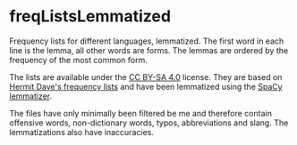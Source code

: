 # freqListsLemmatized
Frequency lists for different languages, lemmatized. The first word in each line is the lemma, all other words are forms. The lemmas are ordered by the frequency of the most common form.

The lists are available under the [CC BY-SA 4.0](https://creativecommons.org/licenses/by-sa/4.0/) license. They are based on [Hermit Dave's frequency lists](https://github.com/hermitdave/FrequencyWords) and have been lemmatized using the [SpaCy lemmatizer](https://spacy.io/api/lemmatizer/).

The files have only minimally been filtered be me and therefore contain offensive words, non-dictionary words, typos, abbreviations and slang. The lemmatizations also have inaccuracies.
